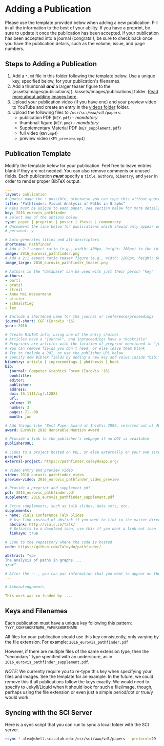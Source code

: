# Adding a Publication

Please use the template provided below when adding a new publication. Fill in
all the information to the best of your ability. If you have a preprint, be sure
to update it once the publication has been accepted. If your publication has
been accepted into a journal (congrats!), be sure to check back once you have
the publication details, such as the volume, issue, and page numbers.



## Steps to Adding a Publication

1. Add a `*.md` file in this folder following the template below. Use a unique key, specified below, for your publication's filenames.
2. Add a thumbnail **_and_** a larger teaser figure to the [assets/images/publications](../assets/images/publications] folder. [Read more about adding images here](../assets/images/README.md).
3. Upload your publication video (if you have one) and your preview video to YouTube and create an entry in the [videos folder](../_videos) folder.
4. Upload the following files to `/usr/sci/www/vdl/papers`:
    - publication PDF (`KEY.pdf`) - *mandatory*
    - thumbnail figure (`KEY.png`) - *mandatory*
    - Supplementary Material PDF (`KEY_supplement.pdf`)
    - full video (`KEY.mp4`)
    - preview video (`KEY_preview.mp4`)



## Publication Template

Modify the template below for your publication. Feel free to leave entries
blank if they are not needed. You can also remove comments or unused fields.
Each publication _**must**_ specify a `title`, `authors`, `bibentry`, and `year`
in order to render proper BibTeX output.


``` yaml
---
layout: publication
# Quotes make the : possible, otherwise you can type this without quotes
title: "Pathfinder: Visual Analysis of Paths in Graphs"
# Keys must be unique to each paper, see section below for more details
key: 2016_eurovis_pathfinder
# Select one of the options below
type: paper | preprint | poster | thesis | commentary
# Uncomment the line below for publications which should only appear on a personal webpage
# personal: y

# Auto-generates titles and alt-descriptors
shortname: Pathfinder
# Add a 2:1 aspect ratio (e.g., width: 400px, height: 200px) to the folder /assets/images/publications/
image: 2016_eurovis_pathfinder.png
# Add a 2:1 aspect ratio teaser figure (e.g., width: 1200px, height: 600px) to the folder /assets/images/publications/
image_large: 2016_eurovis_pathfinder_teaser.png

# Authors in the "database" can be used with just their person "key"
authors:
- partl
- gratzl
- streit
- Anne Mai Wassermann
- pfister
- schmalstieg
- lex

# Include a shortened name for the journal or conference/proceedings
journal-short: CGF (EuroVis '16)
year: 2016

# Create BibTeX info, using one of the entry choices
# Articles have a "journal", and inproceedings have a "booktitle"
# Preprints are articles with the location of preprint mentioned in "journal"
# You can remove fields you don't need, or else leave them blank
# Try to include a DOI, or use the publisher URL below
# Specify new BibTeX fields by adding a new key and value inside "bib:"
bibentry: article | inproceedings | phdthesis | book
bib:
  journal: Computer Graphics Forum (EuroVis '16)
  booktitle: 
  editor: 
  publisher: 
  address: 
  doi: 10.1111/cgf.12883
  url: 
  volume: 35
  number: 3
  pages: 71--80
  month: jun

# Add things like "Best Paper Award at InfoVis 2099, selected out of 4000 submissions"
award: EuroVis 2016 Honorable Mention Award

# Provide a link to the publisher's webpage if no DOI is available
publisherURL: 

# Links to a project hosted on VDL, or else externally on your own site
project: 
external-project: https://pathfinder.caleydoapp.org/

# Video entry and preview video
video: 2016_eurovis_pathfinder_video
preview-video: 2016_eurovis_pathfinder_video_preview

# Provide a preprint and supplement pdf
pdf: 2016_eurovis_pathfinder.pdf
supplement: 2016_eurovis_pathfinder_supplement.pdf

# Extra supplements, such as talk slides, data sets, etc.
supplements:
- name: Vials Conference Talk Slides
  # Use link instead of abslink if you want to link to the master directory
  abslink: http://vials.io/talk/
  # Defaults to a download icon, use this if you want a link-out icon
  linksym: true

# Link to the repository where the code is hosted
code: https://github.com/Caleydo/pathfinder/

abstract: "<p>
The analysis of paths in graphs....
</p>"

# After the ---, you can put information that you want to appear on the website using markdown formatting or HTML. A good example are acknowledgements, extra references, an erratum, etc.
---

# Acknowledgements

This work was co-funded by ....
```



## Keys and Filenames

Each publication must have a unique key following this pattern:
`YYYY_CONFSHORTNAME_PAPERSHORTNAME`


All files for your publication should use this key consistently, only varying by
the file extension. For example: `2016_eurovis_pathfinder.pdf`


However, if there are multiple files of the same extension type, then the
"secondary" type specified with an underscore, as in
`2016_eurovis_pathfinder_supplement.pdf`.


_NOTE:_ We currently require you to re-type this key when specifying your files
and images. See the template for an example. In the future, we could remove
this if all publications follow the keys exactly. We would need to specify to
Jekyll/Liquid when it should look for such a file/image, though, perhaps using
the file extension or even just a simple period/dot or true/y would work.



## Syncing with the SCI Server

Here is a sync script that you can run to sync a local folder with the SCI server.

``` bash
rsync * alex@shell.sci.utah.edu:/usr/sci/www/vdl/papers --protocol=29 -r
```
